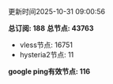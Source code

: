 更新时间2025-10-31 09:00:56

**总订阅: 188**
**总节点: 43763**
- vless节点: 16751
- hysteria2节点: 11

**google ping有效节点: 116**
